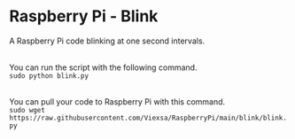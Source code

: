 # Raspberry Pi - Blink
A Raspberry Pi code blinking at one second intervals. <br><br>


You can run the script with the following command.<br>
`sudo python blink.py`
<br><br>


You can pull your code to Raspberry Pi with this command.<br>
`sudo wget https://raw.githubusercontent.com/Viexsa/RaspberryPi/main/blink/blink.py`
